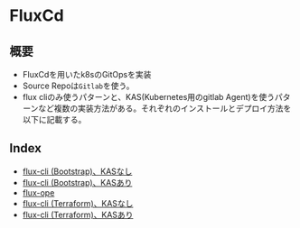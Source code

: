 # FluxCd

## 概要
- FluxCdを用いたk8sのGitOpsを実装
- Source Repoは`Gitlab`を使う。
- flux cliのみ使うパターンと、KAS(Kubernetes用のgitlab Agent)を使うパターンなど複数の実装方法がある。それぞれのインストールとデプロイ方法を以下に記載する。

## Index
- [flux-cli (Bootstrap)、KASなし](./flux-cli-no-kas.md)
- [flux-cli (Bootstrap)、KASあり](./flux-cli-kas.md)
- [flux-ope](./flux-ope.md)
- [flux-cli (Terraform)、KASなし](./flux-terraform-kas.md)
- [flux-cli (Terraform)、KASあり](./flux-terraform-no-kas.md)

